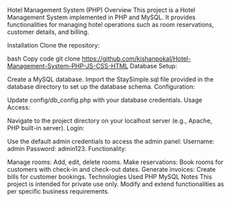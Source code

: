 Hotel Management System (PHP)
Overview
This project is a Hotel Management System implemented in PHP and MySQL. It provides functionalities for managing hotel operations such as room reservations, customer details, and billing.

Installation
Clone the repository:

bash
Copy code
git clone https://github.com/kishanpokal/Hotel-Management-System-PHP-JS-CSS-HTML
Database Setup:

Create a MySQL database.
Import the StaySimple.sql file provided in the database directory to set up the database schema.
Configuration:

Update config/db_config.php with your database credentials.
Usage
Access:

Navigate to the project directory on your localhost server (e.g., Apache, PHP built-in server).
Login:

Use the default admin credentials to access the admin panel: Username: admin Password: admin123.
Functionality:

Manage rooms: Add, edit, delete rooms.
Make reservations: Book rooms for customers with check-in and check-out dates.
Generate invoices: Create bills for customer bookings.
Technologies Used
PHP
MySQL
Notes
This project is intended for private use only.
Modify and extend functionalities as per specific business requirements.
